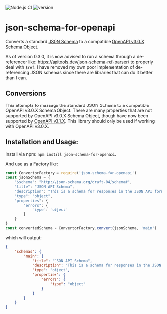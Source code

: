 ![Node.js CI](https://github.com/JaredCE/json-schema-to-openAPI-schema-object/actions/workflows/node.js.yml/badge.svg)
![version](https://img.shields.io/npm/v/json-schema-for-openapi.svg?style=flat-square)


# json-schema-for-openapi

Converts a standard [JSON Schema](https://json-schema.org/understanding-json-schema/index.html) to a compatible [OpenAPI v3.0.X Schema Object](https://spec.openapis.org/oas/v3.0.3#schema-object).

As of version 0.3.0, it is now advised to run a schema through a de-referencer like: https://apitools.dev/json-schema-ref-parser/ to properly deal with `$ref`.  I have removed my own poor implementation of de-referencing JSON schemas since there are libraries that can do it better than I can.

## Conversions

This attempts to massage the standard JSON Schema to a compatible OpenAPI v3.0.X Schema Object.  There are many properties that are not supported by OpenAPI v3.0.X Schema Object, though have now been supported by [OpenAPI v3.1.X](https://spec.openapis.org/oas/v3.1.0#schema-object).  This library should only be used if working with OpenAPI v3.0.X.

## Installation and Usage:

Install via npm: `npm install json-schema-for-openapi`.

And use as a Factory like:

```js
const ConvertorFactory = require('json-schema-for-openapi')
const jsonSchema = {
    "$schema": "http://json-schema.org/draft-04/schema#",
    "title": "JSON API Schema",
    "description": "This is a schema for responses in the JSON API format. For more, see http://jsonapi.org",
    "type": "object",
    "properties": {
        "errors": {
            "type": "object"
        }
    }
}
const convertedSchema = ConvertorFactory.convert(jsonSchema, 'main')
```

which will output:

```json
{
    "schemas": {
        "main": {
            "title": "JSON API Schema",
            "description": "This is a schema for responses in the JSON API format. For more, see http://jsonapi.org",
            "type": "object",
            "properties": {
                "errors": {
                    "type": "object"
                }
            }
        }
    }
}
```
